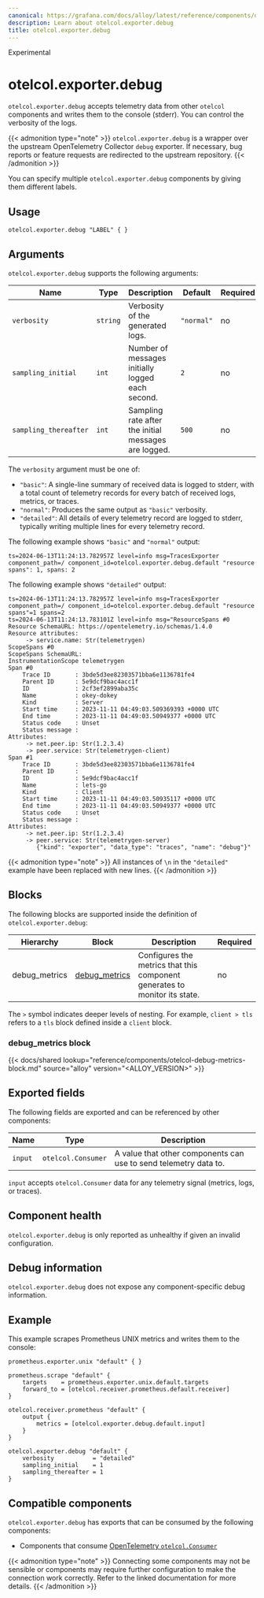 ```yaml
---
canonical: https://grafana.com/docs/alloy/latest/reference/components/otelcol.exporter.debug/
description: Learn about otelcol.exporter.debug
title: otelcol.exporter.debug
---
```


<span class="badge docs-labels__stage docs-labels__item">Experimental</span>

# otelcol.exporter.debug

`otelcol.exporter.debug` accepts telemetry data from other `otelcol` components and writes them to the console (stderr).
You can control the verbosity of the logs.

{{< admonition type="note" >}}
`otelcol.exporter.debug` is a wrapper over the upstream OpenTelemetry Collector `debug` exporter. 
If necessary, bug reports or feature requests are redirected to the upstream repository.
{{< /admonition >}}

You can specify multiple `otelcol.exporter.debug` components by giving them different labels.

## Usage

```river
otelcol.exporter.debug "LABEL" { }
```

## Arguments

`otelcol.exporter.debug` supports the following arguments:

Name | Type | Description | Default | Required
---- | ---- | ----------- | ------- | --------
`verbosity`           | `string` | Verbosity of the generated logs. | `"normal"` | no
`sampling_initial`    | `int`    | Number of messages initially logged each second. | `2` | no
`sampling_thereafter` | `int`    | Sampling rate after the initial messages are logged. | `500` | no

The `verbosity` argument must be one of:
* `"basic"`: A single-line summary of received data is logged to stderr, with a total count of telemetry records for every batch of received logs, metrics, or traces.
* `"normal"`: Produces the same output as `"basic"` verbosity.
* `"detailed"`: All details of every telemetry record are logged to stderr, typically writing multiple lines for every telemetry record.

The following example shows `"basic"` and `"normal"` output:
```
ts=2024-06-13T11:24:13.782957Z level=info msg=TracesExporter component_path=/ component_id=otelcol.exporter.debug.default "resource spans": 1, spans: 2
```

The following example shows `"detailed"` output:
```
ts=2024-06-13T11:24:13.782957Z level=info msg=TracesExporter component_path=/ component_id=otelcol.exporter.debug.default "resource spans"=1 spans=2
ts=2024-06-13T11:24:13.783101Z level=info msg="ResourceSpans #0
Resource SchemaURL: https://opentelemetry.io/schemas/1.4.0
Resource attributes:
     -> service.name: Str(telemetrygen)
ScopeSpans #0
ScopeSpans SchemaURL:
InstrumentationScope telemetrygen
Span #0
    Trace ID       : 3bde5d3ee82303571bba6e1136781fe4
    Parent ID      : 5e9dcf9bac4acc1f
    ID             : 2cf3ef2899aba35c
    Name           : okey-dokey
    Kind           : Server
    Start time     : 2023-11-11 04:49:03.509369393 +0000 UTC
    End time       : 2023-11-11 04:49:03.50949377 +0000 UTC
    Status code    : Unset
    Status message :
Attributes:
     -> net.peer.ip: Str(1.2.3.4)
     -> peer.service: Str(telemetrygen-client)
Span #1
    Trace ID       : 3bde5d3ee82303571bba6e1136781fe4
    Parent ID      :
    ID             : 5e9dcf9bac4acc1f
    Name           : lets-go
    Kind           : Client
    Start time     : 2023-11-11 04:49:03.50935117 +0000 UTC
    End time       : 2023-11-11 04:49:03.50949377 +0000 UTC
    Status code    : Unset
    Status message :
Attributes:
     -> net.peer.ip: Str(1.2.3.4)
     -> peer.service: Str(telemetrygen-server)
        {"kind": "exporter", "data_type": "traces", "name": "debug"}"
```

{{< admonition type="note" >}}
All instances of `\n`  in the `"detailed"` example have been replaced with new lines.
{{< /admonition >}}

## Blocks

The following blocks are supported inside the definition of
`otelcol.exporter.debug`:

Hierarchy     | Block             | Description                                                                | Required
--------------|-------------------|----------------------------------------------------------------------------|---------
debug_metrics | [debug_metrics][] | Configures the metrics that this component generates to monitor its state. | no

The `>` symbol indicates deeper levels of nesting. For example, `client > tls`
refers to a `tls` block defined inside a `client` block.

[debug_metrics]: #debug_metrics-block

### debug_metrics block

{{< docs/shared lookup="reference/components/otelcol-debug-metrics-block.md" source="alloy" version="<ALLOY_VERSION>" >}}

## Exported fields

The following fields are exported and can be referenced by other components:

Name | Type | Description
---- | ---- | -----------
`input` | `otelcol.Consumer` | A value that other components can use to send telemetry data to.

`input` accepts `otelcol.Consumer` data for any telemetry signal (metrics,
logs, or traces).

## Component health

`otelcol.exporter.debug` is only reported as unhealthy if given an invalid
configuration.

## Debug information

`otelcol.exporter.debug` does not expose any component-specific debug
information.

## Example

This example scrapes Prometheus UNIX metrics and writes them to the console:

```river
prometheus.exporter.unix "default" { }

prometheus.scrape "default" {
    targets    = prometheus.exporter.unix.default.targets
    forward_to = [otelcol.receiver.prometheus.default.receiver]
}

otelcol.receiver.prometheus "default" {
    output {
        metrics = [otelcol.exporter.debug.default.input]
    }
}

otelcol.exporter.debug "default" {
    verbosity           = "detailed"
    sampling_initial    = 1
    sampling_thereafter = 1
}
```
<!-- START GENERATED COMPATIBLE COMPONENTS -->

## Compatible components

`otelcol.exporter.debug` has exports that can be consumed by the following components:

- Components that consume [OpenTelemetry `otelcol.Consumer`](../../../compatibility/#opentelemetry-otelcolconsumer-consumers)

{{< admonition type="note" >}}
Connecting some components may not be sensible or components may require further configuration to make the connection work correctly.
Refer to the linked documentation for more details.
{{< /admonition >}}

<!-- END GENERATED COMPATIBLE COMPONENTS -->